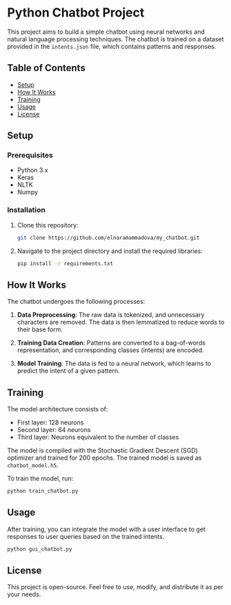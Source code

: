 # Python Chatbot Project

This project aims to build a simple chatbot using neural networks and natural language processing techniques. The chatbot is trained on a dataset provided in the `intents.json` file, which contains patterns and responses.

## Table of Contents

- [Setup](#setup)
- [How It Works](#how-it-works)
- [Training](#training)
- [Usage](#usage)
- [License](#license)

## Setup

### Prerequisites

- Python 3.x
- Keras
- NLTK
- Numpy

### Installation

1. Clone this repository:
   ```bash
   git clone https://github.com/elnaramammadova/my_chatbot.git
   ```

2. Navigate to the project directory and install the required libraries:
   ```bash
   pip install -r requirements.txt
   ```

## How It Works

The chatbot undergoes the following processes:

1. **Data Preprocessing**: The raw data is tokenized, and unnecessary characters are removed. The data is then lemmatized to reduce words to their base form.

2. **Training Data Creation**: Patterns are converted to a bag-of-words representation, and corresponding classes (intents) are encoded.

3. **Model Training**: The data is fed to a neural network, which learns to predict the intent of a given pattern.

## Training

The model architecture consists of:

- First layer: 128 neurons
- Second layer: 64 neurons
- Third layer: Neurons equivalent to the number of classes

The model is compiled with the Stochastic Gradient Descent (SGD) optimizer and trained for 200 epochs. The trained model is saved as `chatbot_model.h5`.

To train the model, run:

```bash
python train_chatbot.py
```

## Usage

After training, you can integrate the model with a user interface to get responses to user queries based on the trained intents.

```bash
python gui_chatbot.py
```

## License

This project is open-source. Feel free to use, modify, and distribute it as per your needs.
